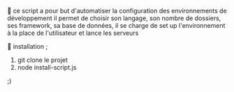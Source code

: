 🌸 ce script a pour but d'automatiser la configuration des environnements de développement
il permet de choisir son langage, son nombre de dossiers, ses framework, sa base de données, il se charge
de set up l'environnement à la place de l'utilisateur et lance les serveurs

🌌 installation ; 
1. git clone le projet
2. node install-script.js



;) 
